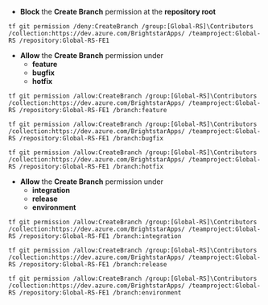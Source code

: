 - **Block** the **Create Branch** permission at the **repository root** 
```
tf git permission /deny:CreateBranch /group:[Global-RS]\Contributors /collection:https://dev.azure.com/BrightstarApps/ /teamproject:Global-RS /repository:Global-RS-FE1
```

- **Allow** the **Create Branch** permission under
  - **feature**
  - **bugfix**
  - **hotfix**
```
tf git permission /allow:CreateBranch /group:[Global-RS]\Contributors /collection:https://dev.azure.com/BrightstarApps/ /teamproject:Global-RS /repository:Global-RS-FE1 /branch:feature

tf git permission /allow:CreateBranch /group:[Global-RS]\Contributors /collection:https://dev.azure.com/BrightstarApps/ /teamproject:Global-RS /repository:Global-RS-FE1 /branch:bugfix

tf git permission /allow:CreateBranch /group:[Global-RS]\Contributors /collection:https://dev.azure.com/BrightstarApps/ /teamproject:Global-RS /repository:Global-RS-FE1 /branch:hotfix
```

- **Allow** the **Create Branch** permission under
  - **integration**
  - **release**
  - **environment**
```
tf git permission /allow:CreateBranch /group:[Global-RS]\Contributors /collection:https://dev.azure.com/BrightstarApps/ /teamproject:Global-RS /repository:Global-RS-FE1 /branch:integration

tf git permission /allow:CreateBranch /group:[Global-RS]\Contributors /collection:https://dev.azure.com/BrightstarApps/ /teamproject:Global-RS /repository:Global-RS-FE1 /branch:release

tf git permission /allow:CreateBranch /group:[Global-RS]\Contributors /collection:https://dev.azure.com/BrightstarApps/ /teamproject:Global-RS /repository:Global-RS-FE1 /branch:environment
```
